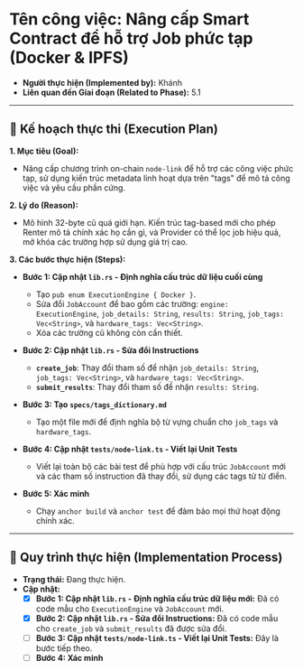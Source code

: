 # Tên công việc: Nâng cấp Smart Contract để hỗ trợ Job phức tạp (Docker & IPFS)

- **Người thực hiện (Implemented by):** Khánh
- **Liên quan đến Giai đoạn (Related to Phase):** 5.1

---

## 📝 Kế hoạch thực thi (Execution Plan)

**1. Mục tiêu (Goal):**
*   Nâng cấp chương trình on-chain `node-link` để hỗ trợ các công việc phức tạp, sử dụng kiến trúc metadata linh hoạt dựa trên "tags" để mô tả công việc và yêu cầu phần cứng.

**2. Lý do (Reason):**
*   Mô hình 32-byte cũ quá giới hạn. Kiến trúc tag-based mới cho phép Renter mô tả chính xác họ cần gì, và Provider có thể lọc job hiệu quả, mở khóa các trường hợp sử dụng giá trị cao.

**3. Các bước thực hiện (Steps):**

*   **Bước 1: Cập nhật `lib.rs` - Định nghĩa cấu trúc dữ liệu cuối cùng**
    *   Tạo `pub enum ExecutionEngine { Docker }`.
    *   Sửa đổi `JobAccount` để bao gồm các trường: `engine: ExecutionEngine`, `job_details: String`, `results: String`, `job_tags: Vec<String>`, và `hardware_tags: Vec<String>`.
    *   Xóa các trường cũ không còn cần thiết.

*   **Bước 2: Cập nhật `lib.rs` - Sửa đổi Instructions**
    *   **`create_job`**: Thay đổi tham số để nhận `job_details: String`, `job_tags: Vec<String>`, và `hardware_tags: Vec<String>`.
    *   **`submit_results`**: Thay đổi tham số để nhận `results: String`.

*   **Bước 3: Tạo `specs/tags_dictionary.md`**
    *   Tạo một file mới để định nghĩa bộ từ vựng chuẩn cho `job_tags` và `hardware_tags`.

*   **Bước 4: Cập nhật `tests/node-link.ts` - Viết lại Unit Tests**
    *   Viết lại toàn bộ các bài test để phù hợp với cấu trúc `JobAccount` mới và các tham số instruction đã thay đổi, sử dụng các tags từ từ điển.

*   **Bước 5: Xác minh**
    *   Chạy `anchor build` và `anchor test` để đảm bảo mọi thứ hoạt động chính xác.

---

## 🚀 Quy trình thực hiện (Implementation Process)

- **Trạng thái:** Đang thực hiện.
- **Cập nhật:**
    - [x] **Bước 1: Cập nhật `lib.rs` - Định nghĩa cấu trúc dữ liệu mới:** Đã có code mẫu cho `ExecutionEngine` và `JobAccount` mới.
    - [x] **Bước 2: Cập nhật `lib.rs` - Sửa đổi Instructions:** Đã có code mẫu cho `create_job` và `submit_results` đã được sửa đổi.
    - [ ] **Bước 3: Cập nhật `tests/node-link.ts` - Viết lại Unit Tests:** Đây là bước tiếp theo.
    - [ ] **Bước 4: Xác minh**